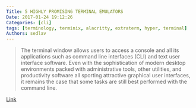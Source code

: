 ```yaml
---
Title: 5 HIGHLY PROMISING TERMINAL EMULATORS
Date: 2017-01-24 19:12:26
Categories: [cli]
tags: [terminology, terminix, alacritty, extraterm, hyper, terminal]
Authors: sedlav
---
```


> The terminal window allows users to access a console and all its applications such as command line interfaces (CLI) and text user interface software. Even with the sophistication of modern desktop environments packed with administrative tools, other utilities, and productivity software all sporting attractive graphical user interfaces, it remains the case that some tasks are still best performed with the command line.

[Link](https://www.ossblog.org/5-highly-promising-terminal-emulators/)
